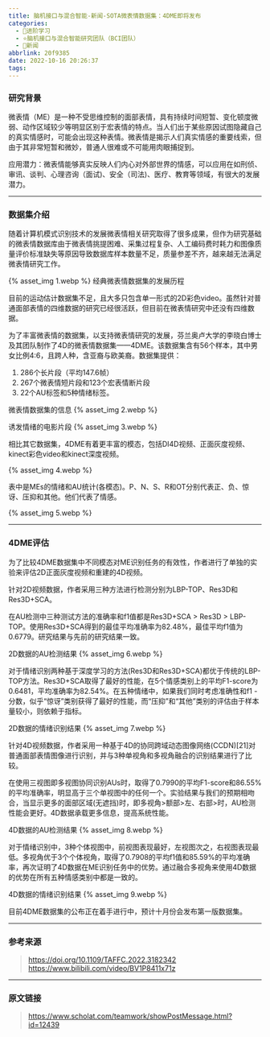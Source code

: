 ```yaml
---
title: 脑机接口与混合智能-新闻-SOTA微表情数据集：4DME即将发布
categories:
  - 🌙进阶学习
  - ⭐脑机接口与混合智能研究团队（BCI团队）
  - 💫新闻
abbrlink: 20f9385
date: 2022-10-16 20:26:37
tags:
---
```


### 研究背景

微表情（ME）是一种不受思维控制的面部表情，具有持续时间短暂、变化顿度微弱、动作区域较少等明显区别于宏表情的特点。当人们出于某些原因试图隐藏自己的真实情感时，可能会出现这种表情。微表情是揭示人们真实情感的重要线索，但由于其非常短暂和微妙，普通人很难或不可能用肉眼捕捉到。

应用潜力：微表情能够真实反映人们内心对外部世界的情感，可以应用在如刑侦、审讯、谈判、心理咨询（面试)、安全（司法)、医疗、教育等领域，有很大的发展潜力。

<!--more-->

***

### 数据集介绍

随着计算机模式识别技术的发展微表情相关研究取得了很多成果，但作为研究基础的微表情数据库由于微表情挑提困难、采集过程复杂、人工编码费时耗力和图像质量评价标准缺失等原因导致数据库样本数量不足，质量参差不齐，越来越无法满足微表情研究工作。

{% asset_img 1.webp %}
经典微表情数据集的发展历程

目前的运动估计数据集不足，且大多只包含单一形式的2D彩色video。虽然针对普通面部表情的四维数据的研究已经很活跃，但目前在微表情研究中还没有四维数据。

为了丰富微表情的数据集，以支持微表情研究的发展，芬兰奥卢大学的李晓白博士及其团队制作了4D的微表情数据集——4DME。该数据集含有56个样本，其中男女比例4:6，且跨人种，含亚裔与欧美裔。数据集提供：
1. 286个长片段（平均147.6帧）
2. 267个微表情短片段和123个宏表情断片段
3. 22个AU标签和5种情绪标签。

微表情数据集的信息
{% asset_img 2.webp %}

诱发情绪的电影片段
{% asset_img 3.webp %}

相比其它数据集，4DME有着更丰富的模态，包括DI4D视频、正面灰度视频、kinect彩色video和kinect深度视频。

{% asset_img 4.webp %}

表中是MEs的情绪和AU统计(各模态)。P、N、S、R和OT分别代表正、负、惊讶、压抑和其他。他们代表了情感。

{% asset_img 5.webp %}

***

### 4DME评估

为了比较4DME数据集中不同模态对ME识别任务的有效性，作者进行了单独的实验来评估2D正面灰度视频和重建的4D视频。

针对2D视频数据，作者采用三种方法进行检测分别为LBP-TOP、Res3D和Res3D+SCA。

在AU检测中三种测试方法的准确率和f1值都是Res3D+SCA > Res3D > LBP-TOP。使用Res3D+SCA得到的最佳平均准确率为82.48%，最佳平均f1值为0.6779。研究结果与先前的研究结果一致。

2D数据的AU检测结果
{% asset_img 6.webp %}

对于情绪识别两种基于深度学习的方法(Res3D和Res3D+SCA)都优于传统的LBP-TOP方法。Res3D+SCA取得了最好的性能，在5个情感类别上的平均F1-score为0.6481，平均准确率为82.54%。在五种情绪中，如果我们同时考虑准确性和f1 -分数，似乎“惊讶”类别获得了最好的性能，而“压抑”和“其他”类别的评估由于样本量较小，则依赖于指标。

2D数据的情绪识别结果
{% asset_img 7.webp %}

针对4D视频数据，作者采用一种基于4D的协同跨域动态图像网络(CCDN)[21]对普通面部表情图像进行识别，并与3种单视角和多视角融合的识别结果进行了比较。

在使用三视图即多视图协同识别AUs时，取得了0.7990的平均F1-score和86.55%的平均准确率，明显高于三个单视图中的任何一个。实验结果与我们的预期相吻合，当显示更多的面部区域(无遮挡)时，即多视角>额部>左、右部>时，AU检测性能会更好。4D数据承载更多信息，提高系统性能。

4D数据的AU检测结果
{% asset_img 8.webp %}

对于情绪识别中，3种个体视图中，前视图表现最好，左视图次之，右视图表现最低。多视角优于3个个体视角，取得了0.7908的平均f1值和85.59%的平均准确率，再次证明了4D数据在ME识别任务中的优势。通过融合多视角来使用4D数据的优势在所有五种情感类别中都是一致的。

4D数据的情绪识别结果
{% asset_img 9.webp %}

目前4DME数据集的公布正在着手进行中，预计十月份会发布第一版数据集。

***

### 参考来源

> <https://doi.org/10.1109/TAFFC.2022.3182342>
> <https://www.bilibili.com/video/BV1P8411x71z>

***

### 原文链接

> <https://www.scholat.com/teamwork/showPostMessage.html?id=12439>

